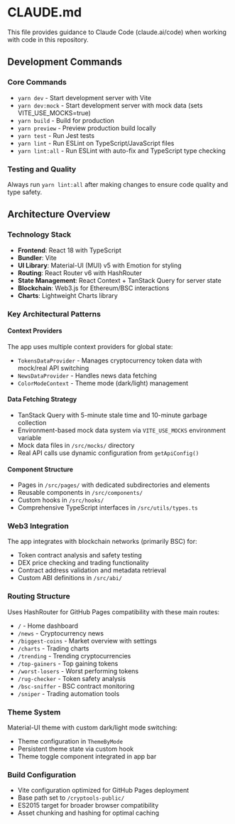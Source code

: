 # CLAUDE.md

This file provides guidance to Claude Code (claude.ai/code) when working with code in this repository.

## Development Commands

### Core Commands
- `yarn dev` - Start development server with Vite
- `yarn dev:mock` - Start development server with mock data (sets VITE_USE_MOCKS=true)
- `yarn build` - Build for production
- `yarn preview` - Preview production build locally
- `yarn test` - Run Jest tests
- `yarn lint` - Run ESLint on TypeScript/JavaScript files
- `yarn lint:all` - Run ESLint with auto-fix and TypeScript type checking

### Testing and Quality
Always run `yarn lint:all` after making changes to ensure code quality and type safety.

## Architecture Overview

### Technology Stack
- **Frontend**: React 18 with TypeScript
- **Bundler**: Vite
- **UI Library**: Material-UI (MUI) v5 with Emotion for styling
- **Routing**: React Router v6 with HashRouter
- **State Management**: React Context + TanStack Query for server state
- **Blockchain**: Web3.js for Ethereum/BSC interactions
- **Charts**: Lightweight Charts library

### Key Architectural Patterns

#### Context Providers
The app uses multiple context providers for global state:
- `TokensDataProvider` - Manages cryptocurrency token data with mock/real API switching
- `NewsDataProvider` - Handles news data fetching
- `ColorModeContext` - Theme mode (dark/light) management

#### Data Fetching Strategy
- TanStack Query with 5-minute stale time and 10-minute garbage collection
- Environment-based mock data system via `VITE_USE_MOCKS` environment variable
- Mock data files in `/src/mocks/` directory
- Real API calls use dynamic configuration from `getApiConfig()`

#### Component Structure
- Pages in `/src/pages/` with dedicated subdirectories and elements
- Reusable components in `/src/components/` 
- Custom hooks in `/src/hooks/`
- Comprehensive TypeScript interfaces in `/src/utils/types.ts`

### Web3 Integration
The app integrates with blockchain networks (primarily BSC) for:
- Token contract analysis and safety testing
- DEX price checking and trading functionality
- Contract address validation and metadata retrieval
- Custom ABI definitions in `/src/abi/`

### Routing Structure
Uses HashRouter for GitHub Pages compatibility with these main routes:
- `/` - Home dashboard
- `/news` - Cryptocurrency news
- `/biggest-coins` - Market overview with settings
- `/charts` - Trading charts
- `/trending` - Trending cryptocurrencies
- `/top-gainers` - Top gaining tokens
- `/worst-losers` - Worst performing tokens
- `/rug-checker` - Token safety analysis
- `/bsc-sniffer` - BSC contract monitoring
- `/sniper` - Trading automation tools

### Theme System
Material-UI theme with custom dark/light mode switching:
- Theme configuration in `ThemeByMode`
- Persistent theme state via custom hook
- Theme toggle component integrated in app bar

### Build Configuration
- Vite configuration optimized for GitHub Pages deployment
- Base path set to `/cryptools-public/`
- ES2015 target for broader browser compatibility
- Asset chunking and hashing for optimal caching
